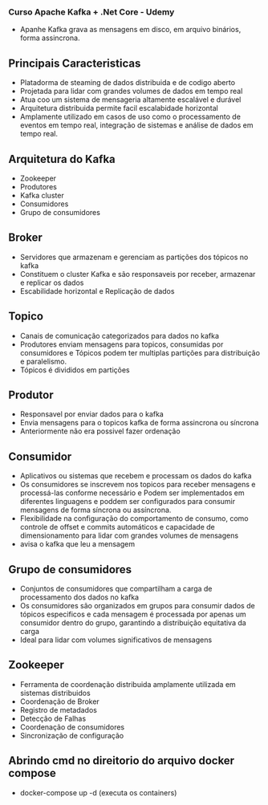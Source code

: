 ### Curso Apache Kafka + .Net Core - Udemy 

- Apanhe Kafka grava as mensagens em disco, em arquivo binários, forma assincrona.

## Principais Caracteristicas
- Platadorma de steaming de dados distribuida e de codigo aberto
- Projetada para lidar com grandes volumes de dados em tempo real
- Atua coo um sistema de mensageria altamente escalável e durável
- Arquitetura distribuida permite facil escalabidade horizontal
- Amplamente utilizado em casos de uso como o processamento de eventos em tempo real, integração de sistemas e análise de dados em tempo real.

## Arquitetura do Kafka
- Zookeeper
- Produtores
- Kafka cluster
- Consumidores
- Grupo de consumidores

## Broker 
- Servidores que armazenam e gerenciam as partições dos tópicos no kafka
- Constituem o cluster Kafka e são responsaveis por receber, armazenar e replicar os dados
- Escabilidade horizontal e Replicação de dados

## Topico
- Canais de comunicação categorizados para dados no kafka
- Produtores enviam mensagens para topicos, consumidas por consumidores e Tópicos podem ter multiplas partições para distribuição e paralelismo. 
- Tópicos é divididos em partições
  
## Produtor
- Responsavel por enviar dados para o kafka
- Envia mensagens para o topicos kafka de forma assincrona ou síncrona
- Anteriormente não era possivel fazer ordenação

## Consumidor
- Aplicativos ou sistemas que recebem e processam os dados do kafka
- Os consumidores se inscrevem nos topicos para receber mensagens e processá-las conforme necessário e Podem ser implementados em diferentes linguagens e poddem ser configurados para consumir mensagens de forma síncrona ou assíncrona.
- Flexibilidade na configuração do comportamento de consumo, como controle de offset e commits automáticos e capacidade de dimensionamento para lidar com grandes volumes de mensagens
- avisa o kafka que leu a mensagem

## Grupo de consumidores
- Conjuntos de consumidores que compartilham a carga de processamento dos dados no kafka
- Os consumidores são organizados em grupos para consumir dados de tópicos especificos e cada mensagem é processada por apenas um consumidor dentro do grupo, garantindo a distribuição equitativa da carga
- Ideal para lidar com volumes significativos de mensagens

## Zookeeper
- Ferramenta de coordenação distribuida amplamente utilizada em sistemas distribuidos
- Coordenação de Broker
- Registro de metadados
- Detecção de Falhas
- Coordenação de consumidores
- Sincronização de configuração

## Abrindo cmd no direitorio do arquivo docker compose 
   - docker-compose up -d (executa os containers)
  
